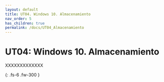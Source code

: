 ```yaml
---
layout: default
title: UT04. Windows 10. Almacenamiento
nav_order: 5
has_children: true
permalink: /docs/UT04_Almacenamiento
---
```


# UT04: Windows 10. Almacenamiento

XXXXXXXXXXXXX

{: .fs-6 .fw-300 }